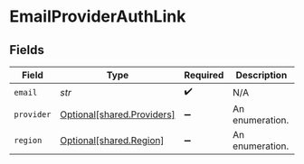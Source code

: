 # EmailProviderAuthLink


## Fields

| Field                                                          | Type                                                           | Required                                                       | Description                                                    |
| -------------------------------------------------------------- | -------------------------------------------------------------- | -------------------------------------------------------------- | -------------------------------------------------------------- |
| `email`                                                        | *str*                                                          | :heavy_check_mark:                                             | N/A                                                            |
| `provider`                                                     | [Optional[shared.Providers]](../../models/shared/providers.md) | :heavy_minus_sign:                                             | An enumeration.                                                |
| `region`                                                       | [Optional[shared.Region]](../../models/shared/region.md)       | :heavy_minus_sign:                                             | An enumeration.                                                |